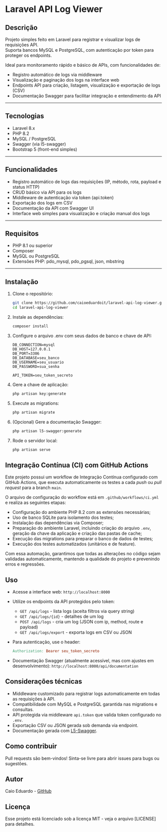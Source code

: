 # Laravel API Log Viewer

## Descrição

Projeto simples feito em Laravel para registrar e visualizar logs de requisições API.  
Suporta bancos MySQL e PostgreSQL, com autenticação por token para proteger os endpoints.  

Ideal para monitoramento rápido e básico de APIs, com funcionalidades de:  

- Registro automático de logs via middleware  
- Visualização e paginação dos logs na interface web  
- Endpoints API para criação, listagem, visualização e exportação de logs (CSV)  
- Documentação Swagger para facilitar integração e entendimento da API  

---

## Tecnologias

- Laravel 8.x  
- PHP 8.2  
- MySQL / PostgreSQL  
- Swagger (via l5-swagger)  
- Bootstrap 5 (front-end simples)  

---

## Funcionalidades

- Registro automático de logs das requisições (IP, método, rota, payload e status HTTP)  
- CRUD básico via API para os logs  
- Middleware de autenticação via token (api.token)  
- Exportação dos logs em CSV  
- Documentação da API com Swagger UI  
- Interface web simples para visualização e criação manual dos logs  

---

## Requisitos

- PHP 8.1 ou superior  
- Composer  
- MySQL ou PostgreSQL  
- Extensões PHP: pdo_mysql, pdo_pgsql, json, mbstring  

---

## Instalação

1. Clone o repositório:  

    ```bash
    git clone https://github.com/caioeduardoit/laravel-api-log-viewer.git
    cd laravel-api-log-viewer
    ```

2. Instale as dependências:

    ```bash
    composer install
    ```

3. Configure o arquivo .env com seus dados de banco e chave de API:

    ```env
    DB_CONNECTION=mysql
    DB_HOST=127.0.0.1
    DB_PORT=3306
    DB_DATABASE=seu_banco
    DB_USERNAME=seu_usuario
    DB_PASSWORD=sua_senha

    API_TOKEN=seu_token_secreto
    ```

4. Gere a chave de aplicação:

    ```bash
    php artisan key:generate
    ```

5. Execute as migrations:

    ```bash
    php artisan migrate
    ```

6. (Opcional) Gere a documentação Swagger:

    ```bash
    php artisan l5-swagger:generate
    ```

7. Rode o servidor local:

    ```bash
    php artisan serve
    ```

## Integração Contínua (CI) com GitHub Actions

Este projeto possui um workflow de Integração Contínua configurado com GitHub Actions, que executa automaticamente os testes a cada *push* ou *pull request* para a branch `main`.

O arquivo de configuração do workflow está em `.github/workflows/ci.yml` e realiza as seguintes etapas:

- Configuração do ambiente PHP 8.2 com as extensões necessárias;
- Uso de banco SQLite para isolamento dos testes;
- Instalação das dependências via Composer;
- Preparação do ambiente Laravel, incluindo criação do arquivo `.env`, geração da chave da aplicação e criação das pastas de cache;
- Execução das migrations para preparar o banco de dados de testes;
- Execução dos testes automatizados (unitários e de feature).

Com essa automação, garantimos que todas as alterações no código sejam validadas automaticamente, mantendo a qualidade do projeto e prevenindo erros e regressões.

## Uso

- Acesse a interface web:
  `http://localhost:8000`
- Utilize os endpoints da API protegidos pelo token:
  - `GET /api/logs` - lista logs (aceita filtros via query string)
  - `GET /api/logs/{id}` - detalhes de um log
  - `POST /api/logs` - cria um log (JSON com ip, method, route e payload)
  - `GET /api/logs/export` - exporta logs em CSV ou JSON
- Para autenticação, use o header:

    ```makefile
    Authorization: Bearer seu_token_secreto
    ```

- Documentação Swagger (atualmente acessível, mas com ajustes em desenvolvimento):
  `http://localhost:8000/api/documentation`

## Considerações técnicas

- Middleware customizado para registrar logs automaticamente em todas as requisições à API.
- Compatibilidade com MySQL e PostgreSQL garantida nas migrations e consultas.
- API protegida via middleware `api.token` que valida token configurado no `.env`.
- Exportação CSV ou JSON gerada sob demanda via endpoint.
- Documentação gerada com [L5-Swagger](https://github.com/DarkaOnLine/L5-Swagger).

## Como contribuir

Pull requests são bem-vindos! Sinta-se livre para abrir issues para bugs ou sugestões.

## Autor

Caio Eduardo - [GitHub](https://github.com/caioeduardoit)

## Licença

Esse projeto está licenciado sob a licença MIT - veja o arquivo [LICENSE] para detalhes.
